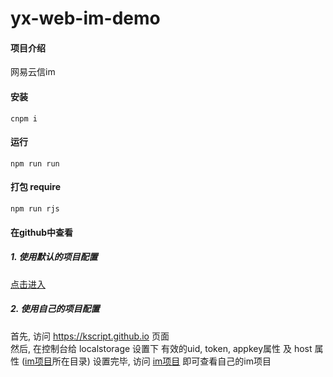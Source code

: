 # yx-web-im-demo

#### 项目介绍
网易云信im

#### 安装
```npm
cnpm i
```

#### 运行
```npm
npm run run
```

#### 打包 require
```npm
npm run rjs
```

#### 在github中查看
##### 1. 使用默认的项目配置
[点击进入](https://kscript.github.io/yx-web-im-demo/im/home.html)
##### 2. 使用自己的项目配置
首先, 访问 https://kscript.github.io 页面  
然后, 在控制台给 localstorage 设置下 有效的uid, token, appkey属性 及 host 属性 ([im项目](https://kscript.github.io/yx-web-im-demo/im/main.html)所在目录) 
设置完毕, 访问 [im项目](https://kscript.github.io/yx-web-im-demo/im/login.html) 即可查看自己的im项目  